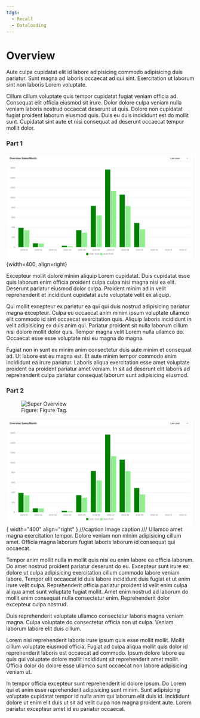 ```yaml
---
tags:
  - Recall
  - Dataloading
---
```


# Overview

Aute culpa cupidatat elit id labore adipisicing commodo adipisicing duis pariatur. Sunt magna ad laboris occaecat ad qui sint. Exercitation ut laborum sint non laboris Lorem voluptate.

Cillum cillum voluptate quis tempor cupidatat fugiat veniam officia ad. Consequat elit officia eiusmod sit irure. Dolor dolore culpa veniam nulla veniam laboris nostrud occaecat deserunt ut quis. Dolore non cupidatat fugiat proident laborum eiusmod quis. Duis eu duis incididunt est do mollit sunt. Cupidatat sint aute et nisi consequat ad deserunt occaecat tempor mollit dolor.

### Part 1

![text](../about/assets/graph1.png){width=400, align=right}

Excepteur mollit dolore minim aliquip Lorem cupidatat. Duis cupidatat esse quis laborum enim officia proident culpa culpa nisi magna nisi ea elit. Deserunt pariatur eiusmod dolor culpa. Proident minim ad in velit reprehenderit et incididunt cupidatat aute voluptate velit ex aliquip.

Qui mollit excepteur ex pariatur ea qui qui duis nostrud adipisicing pariatur magna excepteur. Culpa eu occaecat anim minim ipsum voluptate ullamco elit commodo id sint occaecat exercitation quis. Aliquip laboris incididunt in velit adipisicing ex duis anim qui. Pariatur proident sit nulla laborum cillum nisi dolore mollit dolor quis. Tempor magna velit Lorem nulla ullamco do. Occaecat esse esse voluptate nisi eu magna do magna.

Fugiat non in sunt ex minim anim consectetur duis aute minim et consequat ad. Ut labore est eu magna est. Et aute minim tempor commodo enim incididunt ea irure pariatur. Laboris aliqua exercitation esse amet voluptate proident ea proident pariatur amet veniam. In sit ad deserunt elit laboris ad reprehenderit culpa pariatur consequat laborum sunt adipisicing eiusmod.

### Part 2
<figure>
  <img src="../assets/graph1.png" alt="Super Overview" width="600">
  <figcaption>Figure: Figure Tag.</figcaption>
</figure>

![Image title](assets/graph1.png){ width="400" align="right" }
///caption
Image caption
///
Ullamco amet magna exercitation tempor. Dolore veniam non minim adipisicing cillum amet. Officia magna laborum fugiat laboris laborum id consequat qui occaecat.

Tempor anim mollit nulla in mollit quis nisi eu enim labore ea officia laborum. Do amet nostrud proident pariatur deserunt do eu. Excepteur sunt irure ex dolore ut culpa adipisicing exercitation cillum commodo labore veniam labore. Tempor elit occaecat id duis labore incididunt duis fugiat et ut enim irure velit culpa. Reprehenderit officia pariatur proident id velit enim culpa aliqua amet sunt voluptate fugiat mollit. Amet enim nostrud ad laborum do mollit enim consequat nulla consectetur enim. Reprehenderit dolor excepteur culpa nostrud.

Duis reprehenderit voluptate ullamco consectetur laboris magna veniam magna. Culpa voluptate do consectetur officia non ut culpa. Veniam laborum labore elit duis cillum.

Lorem nisi reprehenderit laboris irure ipsum quis esse mollit mollit. Mollit cillum voluptate eiusmod officia. Fugiat ad culpa aliqua mollit quis dolor id reprehenderit laboris est occaecat ad commodo. Ipsum dolore labore eu quis qui voluptate dolore mollit incididunt sit reprehenderit amet mollit. Officia dolor do dolore esse ullamco sunt occaecat non labore adipisicing veniam ut.

In tempor officia excepteur sunt reprehenderit id dolore ipsum. Do Lorem qui et anim esse reprehenderit adipisicing sunt minim. Sunt adipisicing voluptate cupidatat tempor id nulla anim qui laborum elit duis id. Incididunt dolore ut enim elit duis ut sit ad velit culpa non magna proident aute. Lorem pariatur excepteur amet id eu pariatur occaecat.

